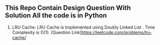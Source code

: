 ## This Repo Contain  Design Question With Solution All the code is in Python
1. LRU Cache: LRU Cache is Implemented using Doubly Linked List . Time Complexity is O(1). [Question Link]https://leetcode.com/problems/lru-cache/
